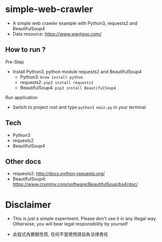 # simple-web-crawler
* A simple web crawler example with Python3, requests2 and BeautifulSoup4
* Data resource: https://www.wantgoo.com/

## How to run ?
Pre-Step

  * Install Python3, python module requests2 and BeautifulSoup4
    * Python3: `brew install python`
    * requests2: `pip3 install requests2`
    * BeautifulSoup4: `pip3 install BeautifulSoup4`

Run application

  * Switch to project root and type `python3 main.py` in your terminal

## Tech
* Python3
* requests2
* BeautifulSoup4

## Other docs
* requests2: http://docs.python-requests.org/ 
* BeautifulSoup4: https://www.crummy.com/software/BeautifulSoup/bs4/doc/

# Disclaimer
* This is just a simple experiment. Please don't use it in any illegal way. Otherwise, you will bear legal responsibility by yourself

* 此程式為實驗性質, 任何不當使用請自負法律責任
